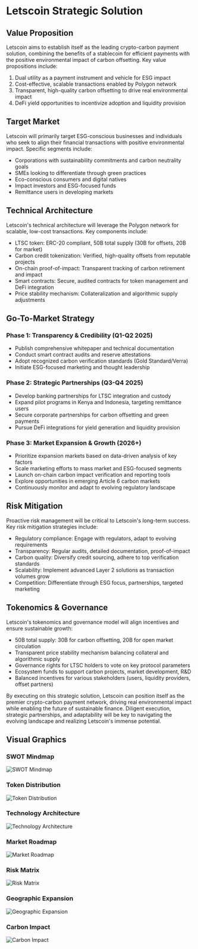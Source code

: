 # Letscoin Strategic Solution

## Value Proposition 
Letscoin aims to establish itself as the leading crypto-carbon payment solution, combining the benefits of a stablecoin for efficient payments with the positive environmental impact of carbon offsetting. Key value propositions include:

1. Dual utility as a payment instrument and vehicle for ESG impact
2. Cost-effective, scalable transactions enabled by Polygon network 
3. Transparent, high-quality carbon offsetting to drive real environmental impact
4. DeFi yield opportunities to incentivize adoption and liquidity provision

## Target Market
Letscoin will primarily target ESG-conscious businesses and individuals who seek to align their financial transactions with positive environmental impact. Specific segments include:

- Corporations with sustainability commitments and carbon neutrality goals
- SMEs looking to differentiate through green practices 
- Eco-conscious consumers and digital natives 
- Impact investors and ESG-focused funds
- Remittance users in developing markets

## Technical Architecture
Letscoin's technical architecture will leverage the Polygon network for scalable, low-cost transactions. Key components include:

- LTSC token: ERC-20 compliant, 50B total supply (30B for offsets, 20B for market)  
- Carbon credit tokenization: Verified, high-quality offsets from reputable projects
- On-chain proof-of-impact: Transparent tracking of carbon retirement and impact
- Smart contracts: Secure, audited contracts for token management and DeFi integration
- Price stability mechanism: Collateralization and algorithmic supply adjustments  

## Go-To-Market Strategy

### Phase 1: Transparency & Credibility (Q1-Q2 2025)
- Publish comprehensive whitepaper and technical documentation 
- Conduct smart contract audits and reserve attestations
- Adopt recognized carbon verification standards (Gold Standard/Verra)
- Initiate ESG-focused marketing and thought leadership

### Phase 2: Strategic Partnerships (Q3-Q4 2025)
- Develop banking partnerships for LTSC integration and custody
- Expand pilot programs in Kenya and Indonesia, targeting remittance users  
- Secure corporate partnerships for carbon offsetting and green payments
- Pursue DeFi integrations for yield generation and liquidity provision

### Phase 3: Market Expansion & Growth (2026+) 
- Prioritize expansion markets based on data-driven analysis of key factors
- Scale marketing efforts to mass market and ESG-focused segments
- Launch on-chain carbon impact verification and reporting tools
- Explore opportunities in emerging Article 6 carbon markets
- Continuously monitor and adapt to evolving regulatory landscape

## Risk Mitigation
Proactive risk management will be critical to Letscoin's long-term success. Key risk mitigation strategies include:

- Regulatory compliance: Engage with regulators, adapt to evolving requirements
- Transparency: Regular audits, detailed documentation, proof-of-impact
- Carbon quality: Diversify credit sourcing, adhere to top verification standards 
- Scalability: Implement advanced Layer 2 solutions as transaction volumes grow
- Competition: Differentiate through ESG focus, partnerships, targeted marketing

## Tokenomics & Governance   
Letscoin's tokenomics and governance model will align incentives and ensure sustainable growth:

- 50B total supply: 30B for carbon offsetting, 20B for open market circulation
- Transparent price stability mechanism balancing collateral and algorithmic supply 
- Governance rights for LTSC holders to vote on key protocol parameters
- Ecosystem funds to support carbon projects, market development, R&D
- Balanced incentives for various stakeholders (users, liquidity providers, offset partners)

By executing on this strategic solution, Letscoin can position itself as the premier crypto-carbon payment network, driving real environmental impact while enabling the future of sustainable finance. Diligent execution, strategic partnerships, and adaptability will be key to navigating the evolving landscape and realizing Letscoin's immense potential.

## Visual Graphics

### SWOT Mindmap
![SWOT Mindmap](LTSC-dashboard/swot-mindmap.png)

### Token Distribution
![Token Distribution](LTSC-dashboard/token-distribution.png)

### Technology Architecture
![Technology Architecture](LTSC-dashboard/technology-architecture.png)

### Market Roadmap
![Market Roadmap](LTSC-dashboard/market-roadmap.png)

### Risk Matrix
![Risk Matrix](LTSC-dashboard/risk-matrix.png)

### Geographic Expansion
![Geographic Expansion](LTSC-dashboard/geographic-expansion.png)

### Carbon Impact
![Carbon Impact](LTSC-dashboard/carbon-impact.png)
